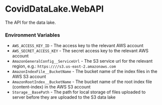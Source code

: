 # CovidDataLake.WebAPI
The API for the data lake.
### Environment Variables
* `AWS_ACCESS_KEY_ID` - The access key to the relevant AWS account
* `AWS_SECRET_ACCESS_KEY` - The secret access key to the relevant AWS account
* `AmazonGeneralConfig__ServiceUrl` - The S3 service url for the relevant region, e.g.: `https:////s3.us-east-2.amazonaws.com`
* `AmazonIndexFile__BucketName` - The bucket name of the index files in the AWS S3 account
* `AmazonRootIndex__BucketName` - The bucket name of the root index file (content-index) in the AWS S3 account
* `Storage__BasePath` - The path for local storage of files uploaded to server before they are uploaded to the S3 data lake
